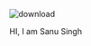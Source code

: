 
![download](https://user-images.githubusercontent.com/60153195/203767297-97445050-65a6-48f3-a519-a83203b13fe0.png)


HI, I am Sanu Singh 
